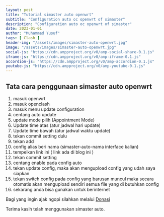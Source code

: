```yaml
---
layout: post
title: "Tutorial simaster auto openwrt"
subtitle: "Configuration auto oc openwrt of simaster"
description: "Configuration auto oc openwrt of simaster"
date: 2023-01-01
author: "Muhammad Yusuf"
tags: [ Clash ]
header-img: "/assets/images/simaster-auto-openwrt.jpg"
image: "/assets/images/simaster-auto-openwrt.jpg"
social-js: "https://cdn.ampproject.org/v0/amp-social-share-0.1.js"
iframe-js: "https://cdn.ampproject.org/v0/amp-iframe-0.1.js"
accordion-js: "https://cdn.ampproject.org/v0/amp-accordion-0.1.js"
youtube-js: "https://cdn.ampproject.org/v0/amp-youtube-0.1.js"
---
```


## Tata cara penggunaan simaster auto openwrt

1. masuk openwrt
2. masuk openclash
3. masuk menu update configuration
4. centang auto update
5. update mode pilih (Appointment Mode)
6. Update time atas (atur jadwal hari update)
7. Update time bawah (atur jadwal waktu update)
8. tekan commit setting dulu
9. tekan add
10. config alias beri nama (simaster-auto-nama interface kalian)
11. tempelkan link ini ( link ada di blog ini )
12. tekan commit setting
13. centang enable pada config auto
14. tekan update config, maka akan mengupload config yang udah saya siapkan
15. tekan switch config pada config yang barusan muncul maka secara otomatis akan mengupload sendiri semua file yang di butuhkan config
16. sekarang anda bisa gunakan untuk berinternet

Bagi yang ingin ajak ngopi silahkan melalui [Donasi](/donasi.html)

Terima kasih telah menggunakan simaster auto.
